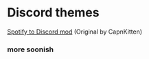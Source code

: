 # Discord themes
[Spotify to Discord mod](https://kex1016.github.io/discord-themes/spotify-discord-mod.theme.css) (Original by CapnKitten)
### more soonish
